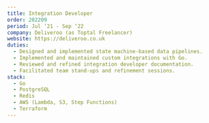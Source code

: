 ```yaml
---
title: Integration Developer
order: 202209
period: Jul ‘21 - Sep ‘22
company: Deliveroo (as Toptal Freelancer)
website: https://deliveroo.co.uk
duties:
  - Designed and implemented state machine-based data pipelines.
  - Implemented and maintained custom integrations with Go.
  - Reviewed and refined integration developer documentation.
  - Facilitated team stand-ups and refinement sessions.
stack:
  - Go
  - PostgreSQL
  - Redis
  - AWS (Lambda, S3, Step Functions)
  - Terraform
---
```


